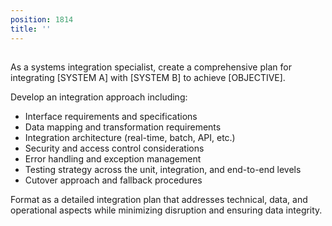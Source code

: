 ```yaml
---
position: 1814
title: ''
---
```


## 

As a systems integration specialist, create a comprehensive plan for integrating [SYSTEM A] with [SYSTEM B] to achieve [OBJECTIVE].





Develop an integration approach including:

- Interface requirements and specifications
- Data mapping and transformation requirements
- Integration architecture (real-time, batch, API, etc.)
- Security and access control considerations
- Error handling and exception management
- Testing strategy across the unit, integration, and end-to-end levels
- Cutover approach and fallback procedures




Format as a detailed integration plan that addresses technical, data, and operational aspects while minimizing disruption and ensuring data integrity.
